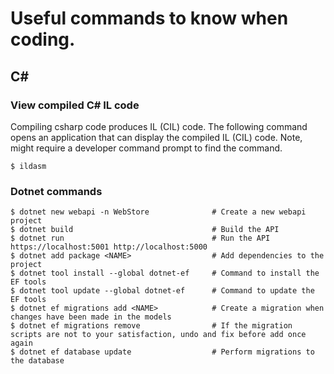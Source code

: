 # Useful commands to know when coding.

## C#
### View compiled C# IL code
Compiling csharp code produces IL (CIL) code. The following command opens an application that can display the compiled IL (CIL) code. Note, might require a developer command prompt to find the command. 
```
$ ildasm
```

### Dotnet commands
```
$ dotnet new webapi -n WebStore              # Create a new webapi project
$ dotnet build                               # Build the API
$ dotnet run                                 # Run the API https://localhost:5001 http://localhost:5000
$ dotnet add package <NAME>                  # Add dependencies to the project
$ dotnet tool install --global dotnet-ef     # Command to install the EF tools
$ dotnet tool update --global dotnet-ef      # Command to update the EF tools
$ dotnet ef migrations add <NAME>            # Create a migration when changes have been made in the models
$ dotnet ef migrations remove                # If the migration scripts are not to your satisfaction, undo and fix before add once again
$ dotnet ef database update                  # Perform migrations to the database
```

